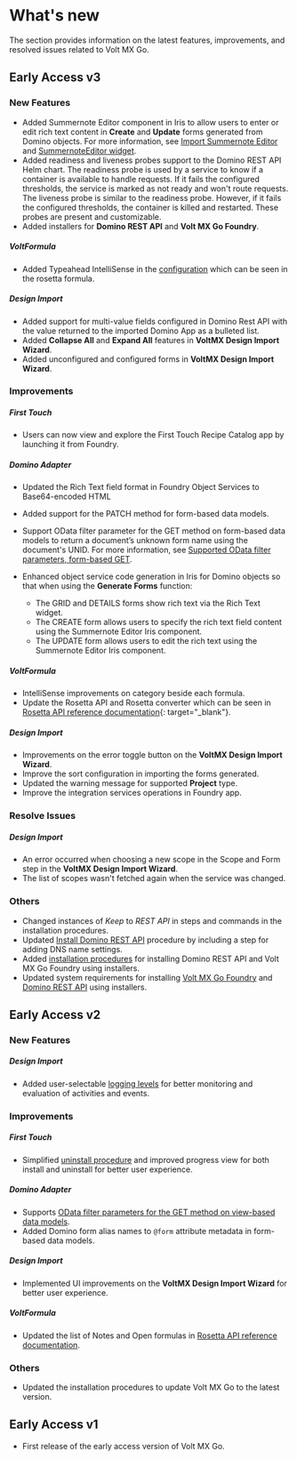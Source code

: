 # What's new

The section provides information on the latest features, improvements, and resolved issues related to Volt MX Go.

## Early Access v3

### New Features

- Added Summernote Editor component in Iris to allow users to enter or edit rich text content in  **Create** and **Update** forms generated from Domino objects. For more information, see [Import Summernote Editor](../howto/summernote.md) and [SummernoteEditor widget](summernotewidget.md).
- Added readiness and liveness probes support to the Domino REST API Helm chart. The readiness probe is used by a service to know if a container is available to handle requests. If it fails the configured thresholds, the service is marked as not ready and won't route requests. The liveness probe is similar to the readiness probe. However, if it fails the configured thresholds, the container is killed and restarted. These probes are present and customizable.
- Added installers for **Domino REST API** and **Volt MX Go Foundry**.

##### VoltFormula
- Added Typeahead IntelliSense in the [configuration](../howto/configrosetta.md) which can be seen in the rosetta formula. 

##### Design Import
- Added support for multi-value fields configured in Domino Rest API with the value returned to the imported Domino App as a bulleted list.
- Added **Collapse All** and **Expand All** features in **VoltMX Design Import Wizard**.
- Added unconfigured and configured forms in **VoltMX Design Import Wizard**.

### Improvements

##### First Touch
- Users can now view and explore the First Touch Recipe Catalog app by launching it from Foundry. <!--To learn more about the app, see [First Touch app](../topicguides/firsttouchapp.md).-->

##### Domino Adapter
- Updated the Rich Text field format in Foundry Object Services to Base64-encoded HTML
- Added support for the PATCH method for form-based data models.
- Support OData filter parameter for the GET method on form-based data models to return a document’s unknown form name using the document's UNID. For more information, see [Supported OData filter parameters, form-based GET](../topicguides/dominoadapter.md#supported-odata-filter-parameters-form-based-get).
- Enhanced object service code generation in Iris for Domino objects so that when using the **Generate Forms** function: 

    - The GRID and DETAILS forms show rich text via the Rich Text widget.
    - The CREATE form allows users to specify the rich text field content using the Summernote Editor Iris component.
    - The UPDATE form allows users to edit the rich text using the Summernote Editor Iris component.  

##### VoltFormula
- IntelliSense improvements on category beside each formula.
- Update the Rosetta API and Rosetta converter which can be seen in [Rosetta API reference documentation](../javadoc/docs/index.html){: target="_blank"}.
##### Design Import
- Improvements on the error toggle button on the **VoltMX Design Import Wizard**.
- Improve the sort configuration in importing the forms generated.
- Updated the warning message for supported **Project** type.
- Improve the integration services operations in Foundry app.

### Resolve Issues

##### Design Import
- An error occurred when choosing a new scope in the Scope and Form step in the **VoltMX Design Import Wizard**.
- The list of scopes wasn't fetched again when the service was changed.

### Others
- Changed instances of *Keep* to *REST API* in steps and commands in the installation procedures.
- Updated [Install Domino REST API](../tutorials/downloadhelmchart.md#install-domino-rest-api) procedure by including a step for adding DNS name settings.
- Added [installation procedures](../tutorials/nativeinstallers.md) for installing Domino REST API and Volt MX Go Foundry using installers.
- Updated system requirements for installing [Volt MX Go Foundry](../tutorials/sysreq.md#for-installing-volt-mx-go-foundry-using-native-installers) and [Domino REST API](../tutorials/sysreq.md#for-installing-domino-rest-api-using-native-installer) using installers.  


## Early Access v2

### New Features

##### Design Import
- Added user-selectable [logging levels](reflogginglevels.md) for better monitoring and evaluation of activities and events.

### Improvements

##### First Touch
- Simplified [uninstall procedure](../howto/uninstallfirsttouch.md) and improved progress view for both install and uninstall for better user experience.

##### Domino Adapter
- Supports [OData filter parameters for the GET method on view-based data models](../topicguides/dominoadapter.md#supported-odata-filter-parameters-view-based-get).
- Added Domino form alias names to `@form` attribute metadata in form-based data models.

##### Design Import
- Implemented UI improvements on the **VoltMX Design Import Wizard** for better user experience.

##### VoltFormula
- Updated the list of Notes and Open formulas in [Rosetta API reference documentation](https://help.hcltechsw.com/docs/voltmxgo/javadoc/index.html).


### Others
- Updated the installation procedures to update Volt MX Go to the latest version.

## Early Access v1

- First release of the early access version of Volt MX Go.